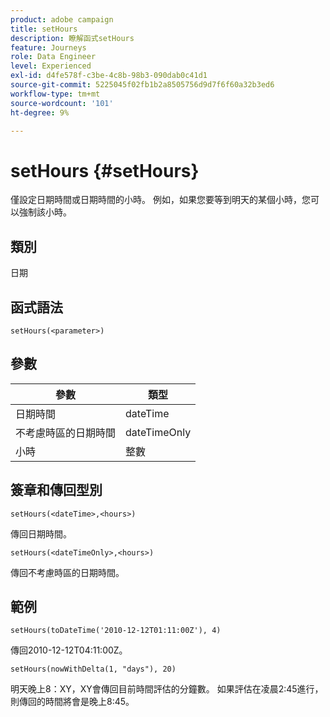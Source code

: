 ```yaml
---
product: adobe campaign
title: setHours
description: 瞭解函式setHours
feature: Journeys
role: Data Engineer
level: Experienced
exl-id: d4fe578f-c3be-4c8b-98b3-090dab0c41d1
source-git-commit: 5225045f02fb1b2a8505756d9d7f6f60a32b3ed6
workflow-type: tm+mt
source-wordcount: '101'
ht-degree: 9%

---
```


# setHours {#setHours}

僅設定日期時間或日期時間的小時。 例如，如果您要等到明天的某個小時，您可以強制該小時。

## 類別

日期

## 函式語法

`setHours(<parameter>)`

## 參數

| 參數 | 類型 |
|--- |--- |
| 日期時間 | dateTime |
| 不考慮時區的日期時間 | dateTimeOnly |
| 小時 | 整數 |

## 簽章和傳回型別

`setHours(<dateTime>,<hours>)`

傳回日期時間。

`setHours(<dateTimeOnly>,<hours>)`

傳回不考慮時區的日期時間。

## 範例

`setHours(toDateTime('2010-12-12T01:11:00Z'), 4)`

傳回2010-12-12T04:11:00Z。

`setHours(nowWithDelta(1, "days"), 20)`

明天晚上8：XY，XY會傳回目前時間評估的分鐘數。 如果評估在凌晨2:45進行，則傳回的時間將會是晚上8:45。

